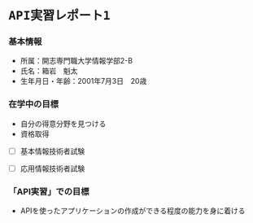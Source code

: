 # `API実習レポート1`



### 基本情報
- 所属：開志専門職大学情報学部2-B
- 氏名：箱岩　魁太
- 生年月日・年齢：2001年7月3日　20歳



### 在学中の目標
- 自分の得意分野を見つける
- 資格取得
- [ ] 基本情報技術者試験
- [ ] 応用情報技術者試験



### 「API実習」での目標
- APIを使ったアプリケーションの作成ができる程度の能力を身に着ける

